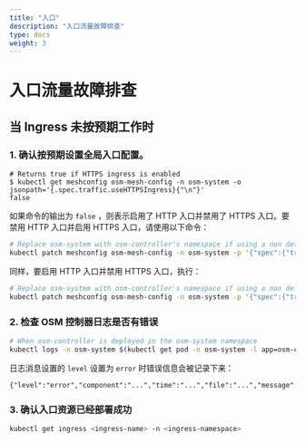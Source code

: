 ```yaml
---
title: "入口"
description: "入口流量故障排查"
type: docs
weight: 3
---
```


# 入口流量故障排查

## 当 Ingress 未按预期工作时

### 1. 确认按预期设置全局入口配置。

```console
# Returns true if HTTPS ingress is enabled
$ kubectl get meshconfig osm-mesh-config -n osm-system -o jsonpath='{.spec.traffic.useHTTPSIngress}{"\n"}'
false
```

如果命令的输出为 `false` ，则表示启用了 HTTP 入口并禁用了 HTTPS 入口。要禁用 HTTP 入口并启用 HTTPS 入口，请使用以下命令：

```bash
# Replace osm-system with osm-controller's namespace if using a non default namespace
kubectl patch meshconfig osm-mesh-config -n osm-system -p '{"spec":{"traffic":{"useHTTPSIngress":true}}}'  --type=merge
```

同样，要启用 HTTP 入口并禁用 HTTPS 入口，执行：

```bash
# Replace osm-system with osm-controller's namespace if using a non default namespace
kubectl patch meshconfig osm-mesh-config -n osm-system -p '{"spec":{"traffic":{"useHTTPSIngress":false}}}'  --type=merge
```

### 2. 检查 OSM 控制器日志是否有错误

```bash
# When osm-controller is deployed in the osm-system namespace
kubectl logs -n osm-system $(kubectl get pod -n osm-system -l app=osm-controller -o jsonpath='{.items[0].metadata.name}')
```

日志消息设置的 `level` 设置为 `error` 时错误信息会被记录下来：

```console
{"level":"error","component":"...","time":"...","file":"...","message":"..."}
```

### 3. 确认入口资源已经部署成功

```bash
kubectl get ingress <ingress-name> -n <ingress-namespace>
```
